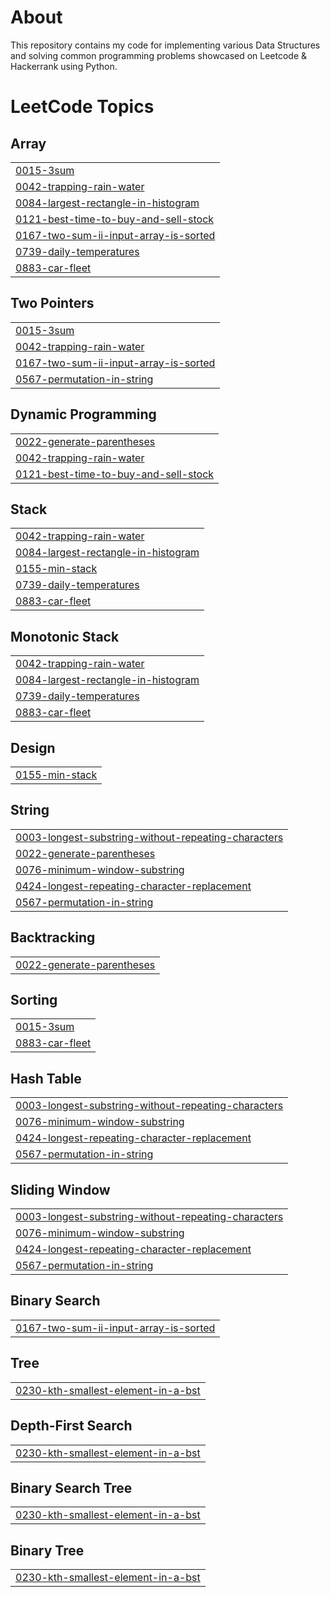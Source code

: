 # About
This repository contains my code for implementing various Data Structures and solving common programming problems showcased on Leetcode & Hackerrank using Python.
<!---LeetCode Topics Start-->
# LeetCode Topics
## Array
|  |
| ------- |
| [0015-3sum](https://github.com/skulshreshtha/Data-Structures-and-Algorithms/tree/master/0015-3sum) |
| [0042-trapping-rain-water](https://github.com/skulshreshtha/Data-Structures-and-Algorithms/tree/master/0042-trapping-rain-water) |
| [0084-largest-rectangle-in-histogram](https://github.com/skulshreshtha/Data-Structures-and-Algorithms/tree/master/0084-largest-rectangle-in-histogram) |
| [0121-best-time-to-buy-and-sell-stock](https://github.com/skulshreshtha/Data-Structures-and-Algorithms/tree/master/0121-best-time-to-buy-and-sell-stock) |
| [0167-two-sum-ii-input-array-is-sorted](https://github.com/skulshreshtha/Data-Structures-and-Algorithms/tree/master/0167-two-sum-ii-input-array-is-sorted) |
| [0739-daily-temperatures](https://github.com/skulshreshtha/Data-Structures-and-Algorithms/tree/master/0739-daily-temperatures) |
| [0883-car-fleet](https://github.com/skulshreshtha/Data-Structures-and-Algorithms/tree/master/0883-car-fleet) |
## Two Pointers
|  |
| ------- |
| [0015-3sum](https://github.com/skulshreshtha/Data-Structures-and-Algorithms/tree/master/0015-3sum) |
| [0042-trapping-rain-water](https://github.com/skulshreshtha/Data-Structures-and-Algorithms/tree/master/0042-trapping-rain-water) |
| [0167-two-sum-ii-input-array-is-sorted](https://github.com/skulshreshtha/Data-Structures-and-Algorithms/tree/master/0167-two-sum-ii-input-array-is-sorted) |
| [0567-permutation-in-string](https://github.com/skulshreshtha/Data-Structures-and-Algorithms/tree/master/0567-permutation-in-string) |
## Dynamic Programming
|  |
| ------- |
| [0022-generate-parentheses](https://github.com/skulshreshtha/Data-Structures-and-Algorithms/tree/master/0022-generate-parentheses) |
| [0042-trapping-rain-water](https://github.com/skulshreshtha/Data-Structures-and-Algorithms/tree/master/0042-trapping-rain-water) |
| [0121-best-time-to-buy-and-sell-stock](https://github.com/skulshreshtha/Data-Structures-and-Algorithms/tree/master/0121-best-time-to-buy-and-sell-stock) |
## Stack
|  |
| ------- |
| [0042-trapping-rain-water](https://github.com/skulshreshtha/Data-Structures-and-Algorithms/tree/master/0042-trapping-rain-water) |
| [0084-largest-rectangle-in-histogram](https://github.com/skulshreshtha/Data-Structures-and-Algorithms/tree/master/0084-largest-rectangle-in-histogram) |
| [0155-min-stack](https://github.com/skulshreshtha/Data-Structures-and-Algorithms/tree/master/0155-min-stack) |
| [0739-daily-temperatures](https://github.com/skulshreshtha/Data-Structures-and-Algorithms/tree/master/0739-daily-temperatures) |
| [0883-car-fleet](https://github.com/skulshreshtha/Data-Structures-and-Algorithms/tree/master/0883-car-fleet) |
## Monotonic Stack
|  |
| ------- |
| [0042-trapping-rain-water](https://github.com/skulshreshtha/Data-Structures-and-Algorithms/tree/master/0042-trapping-rain-water) |
| [0084-largest-rectangle-in-histogram](https://github.com/skulshreshtha/Data-Structures-and-Algorithms/tree/master/0084-largest-rectangle-in-histogram) |
| [0739-daily-temperatures](https://github.com/skulshreshtha/Data-Structures-and-Algorithms/tree/master/0739-daily-temperatures) |
| [0883-car-fleet](https://github.com/skulshreshtha/Data-Structures-and-Algorithms/tree/master/0883-car-fleet) |
## Design
|  |
| ------- |
| [0155-min-stack](https://github.com/skulshreshtha/Data-Structures-and-Algorithms/tree/master/0155-min-stack) |
## String
|  |
| ------- |
| [0003-longest-substring-without-repeating-characters](https://github.com/skulshreshtha/Data-Structures-and-Algorithms/tree/master/0003-longest-substring-without-repeating-characters) |
| [0022-generate-parentheses](https://github.com/skulshreshtha/Data-Structures-and-Algorithms/tree/master/0022-generate-parentheses) |
| [0076-minimum-window-substring](https://github.com/skulshreshtha/Data-Structures-and-Algorithms/tree/master/0076-minimum-window-substring) |
| [0424-longest-repeating-character-replacement](https://github.com/skulshreshtha/Data-Structures-and-Algorithms/tree/master/0424-longest-repeating-character-replacement) |
| [0567-permutation-in-string](https://github.com/skulshreshtha/Data-Structures-and-Algorithms/tree/master/0567-permutation-in-string) |
## Backtracking
|  |
| ------- |
| [0022-generate-parentheses](https://github.com/skulshreshtha/Data-Structures-and-Algorithms/tree/master/0022-generate-parentheses) |
## Sorting
|  |
| ------- |
| [0015-3sum](https://github.com/skulshreshtha/Data-Structures-and-Algorithms/tree/master/0015-3sum) |
| [0883-car-fleet](https://github.com/skulshreshtha/Data-Structures-and-Algorithms/tree/master/0883-car-fleet) |
## Hash Table
|  |
| ------- |
| [0003-longest-substring-without-repeating-characters](https://github.com/skulshreshtha/Data-Structures-and-Algorithms/tree/master/0003-longest-substring-without-repeating-characters) |
| [0076-minimum-window-substring](https://github.com/skulshreshtha/Data-Structures-and-Algorithms/tree/master/0076-minimum-window-substring) |
| [0424-longest-repeating-character-replacement](https://github.com/skulshreshtha/Data-Structures-and-Algorithms/tree/master/0424-longest-repeating-character-replacement) |
| [0567-permutation-in-string](https://github.com/skulshreshtha/Data-Structures-and-Algorithms/tree/master/0567-permutation-in-string) |
## Sliding Window
|  |
| ------- |
| [0003-longest-substring-without-repeating-characters](https://github.com/skulshreshtha/Data-Structures-and-Algorithms/tree/master/0003-longest-substring-without-repeating-characters) |
| [0076-minimum-window-substring](https://github.com/skulshreshtha/Data-Structures-and-Algorithms/tree/master/0076-minimum-window-substring) |
| [0424-longest-repeating-character-replacement](https://github.com/skulshreshtha/Data-Structures-and-Algorithms/tree/master/0424-longest-repeating-character-replacement) |
| [0567-permutation-in-string](https://github.com/skulshreshtha/Data-Structures-and-Algorithms/tree/master/0567-permutation-in-string) |
## Binary Search
|  |
| ------- |
| [0167-two-sum-ii-input-array-is-sorted](https://github.com/skulshreshtha/Data-Structures-and-Algorithms/tree/master/0167-two-sum-ii-input-array-is-sorted) |
## Tree
|  |
| ------- |
| [0230-kth-smallest-element-in-a-bst](https://github.com/skulshreshtha/Data-Structures-and-Algorithms/tree/master/0230-kth-smallest-element-in-a-bst) |
## Depth-First Search
|  |
| ------- |
| [0230-kth-smallest-element-in-a-bst](https://github.com/skulshreshtha/Data-Structures-and-Algorithms/tree/master/0230-kth-smallest-element-in-a-bst) |
## Binary Search Tree
|  |
| ------- |
| [0230-kth-smallest-element-in-a-bst](https://github.com/skulshreshtha/Data-Structures-and-Algorithms/tree/master/0230-kth-smallest-element-in-a-bst) |
## Binary Tree
|  |
| ------- |
| [0230-kth-smallest-element-in-a-bst](https://github.com/skulshreshtha/Data-Structures-and-Algorithms/tree/master/0230-kth-smallest-element-in-a-bst) |
<!---LeetCode Topics End-->